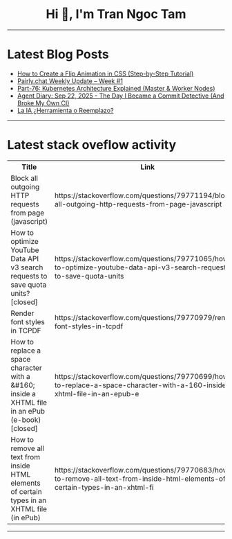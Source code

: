 <h1 align="center">Hi 👋, I'm Tran Ngoc Tam</h1>

---

# Latest Blog Posts 
<!-- BLOG-POST-LIST:START -->
- [How to Create a Flip Animation in CSS &lpar;Step-by-Step Tutorial&rpar;](https://dev.to/wildharmony/how-to-create-a-flip-animation-in-css-step-by-step-tutorial-1boo)
- [Pairly.chat Weekly Update – Week #1](https://dev.to/behan05/-pairlychat-weekly-update-week-1-57f1)
- [Part-76: Kubernetes Architecture Explained &lpar;Master &amp; Worker Nodes&rpar;](https://dev.to/latchudevops/part-76-kubernetes-architecture-explained-master-worker-nodes-mkb)
- [Agent Diary: Sep 22, 2025 - The Day I Became a Commit Detective &lpar;And Broke My Own CI&rpar;](https://dev.to/aibuildsinterplay/agent-diary-sep-22-2025-the-day-i-became-a-commit-detective-and-broke-my-own-ci-5e2m)
- [La IA ¿Herramienta o Reemplazo?](https://dev.to/sabetta_ramiro/la-ia-es-una-herramienta-o-un-reemplazo-3id5)
<!-- BLOG-POST-LIST:END -->

---

# Latest stack oveflow activity
<table>
  <tr><th>Title</th><th>Link</th></tr>
  <!-- STACKOVERFLOW:START --><tr><td>Block all outgoing HTTP requests from page &lpar;javascript&rpar;</td><td>https://stackoverflow.com/questions/79771194/block-all-outgoing-http-requests-from-page-javascript</td></tr><tr><td>How to optimize YouTube Data API v3 search requests to save quota units? [closed]</td><td>https://stackoverflow.com/questions/79771065/how-to-optimize-youtube-data-api-v3-search-requests-to-save-quota-units</td></tr><tr><td>Render font styles in TCPDF</td><td>https://stackoverflow.com/questions/79770979/render-font-styles-in-tcpdf</td></tr><tr><td>How to replace a space character with a &amp;#160; inside a XHTML file in an ePub &lpar;e-book&rpar; [closed]</td><td>https://stackoverflow.com/questions/79770699/how-to-replace-a-space-character-with-a-160-inside-a-xhtml-file-in-an-epub-e</td></tr><tr><td>How to remove all text from inside HTML elements of certain types in an XHTML file &lpar;in ePub&rpar;</td><td>https://stackoverflow.com/questions/79770683/how-to-remove-all-text-from-inside-html-elements-of-certain-types-in-an-xhtml-fi</td></tr><!-- STACKOVERFLOW:END -->
</table>

---


